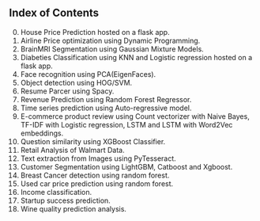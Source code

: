 ## Index of Contents
00. House Price Prediction hosted on a flask app.
01. Airline Price optimization using Dynamic Programming.
02. BrainMRI Segmentation using Gaussian Mixture Models.
03. Diabeties Classification using KNN and Logistic regression hosted on a flask app.
04. Face recognition using PCA(EigenFaces).
05. Object detection using HOG/SVM.
06. Resume Parcer using Spacy.
07. Revenue Prediction using Random Forest Regressor.
08. Time series prediction using Auto-regressive model.
09. E-commerce product review using Count vectorizer with Naive Bayes, TF-IDF with Logistic regression, LSTM and LSTM with Word2Vec embeddings.
10. Question similarity using XGBoost Classifier.
11. Retail Analysis of Walmart Data.
12. Text extraction from Images using PyTesseract.
13. Customer Segmentation using LightGBM, Catboost and Xgboost.
14. Breast Cancer detection using random forest.
15. Used car price prediction using random forest.
16. Income classification.
17. Startup success prediction.
18. Wine quality prediction analysis.